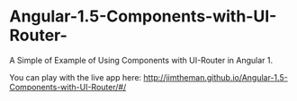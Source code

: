 # Angular-1.5-Components-with-UI-Router-
A Simple of Example of Using Components with UI-Router in Angular 1.

You can play with the live app here: http://jimtheman.github.io/Angular-1.5-Components-with-UI-Router/#/

